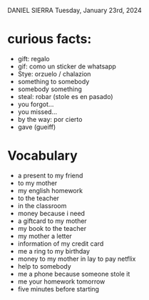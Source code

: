 DANIEL SIERRA
Tuesday, January 23rd, 2024

# curious facts:
- gift: regalo
- gif: como un sticker de whatsapp
- Stye: orzuelo / chalazion
- something to somebody
- somebody something
- steal: robar (stole es en pasado)
- you forgot...
- you missed...
- by the way: por cierto
- gave (gueiff)

# Vocabulary
- a present to my friend
- to my mother
- my english homework
- to the teacher
- in the classroom
- money because i need
- a giftcard to my mother
- my book to the teacher
- my mother a letter
- information of my credit card
- me a ring to my birthday
- money to my mother in lay to pay netflix
- help to somebody
- me a phone because someone stole it
- me your homework tomorrow
- five minutes before starting